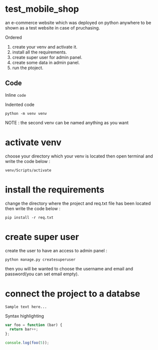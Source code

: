 # test_mobile_shop
an e-commerce website which was deployed on python anywhere to be shown as a test website in case of pruchasing.


Ordered

1. create your venv and activate it.
2. install all the requirements.
3. create super user for admin panel.
4. create some data in admin panel.
5. run the ptoject.


## Code

Inline `code`

Indented code

    
    python -m venv venv
    
NOTE : the second venv can be named anything as you want

# activate venv
choose your directory which your venv is located then open terminal and write the code below :

    venv/Scripts/activate

# install the requirements
change the directory where the project and req.txt file has been located then write the code below :

    pip install -r req.txt

# create super user
create the user to have an access to admin panel :

    python manage.py createsuperuser

then you will be wanted to choose the username and email and password(you can set email empty).

# connect the project to a databse


```
Sample text here...
```

Syntax highlighting

``` js
var foo = function (bar) {
  return bar++;
};

console.log(foo(5));
```
